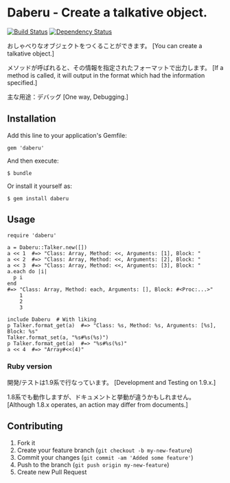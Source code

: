 # Daberu - Create a talkative object.
[![Build Status](https://secure.travis-ci.org/myokoym/daberu.png?branch=master)](http://travis-ci.org/myokoym/daberu)
[![Dependency Status](https://gemnasium.com/myokoym/daberu.png)](https://gemnasium.com/myokoym/daberu)

おしゃべりなオブジェクトをつくることができます。
[You can create a talkative object.]

メソッドが呼ばれると、その情報を指定されたフォーマットで出力します。
[If a method is called, it will output in the format which had the information specified.]

主な用途：デバッグ
[One way, Debugging.]

## Installation

Add this line to your application's Gemfile:

    gem 'daberu'

And then execute:

    $ bundle

Or install it yourself as:

    $ gem install daberu

## Usage

    require 'daberu'

    a = Daberu::Talker.new([])
    a << 1  #=> "Class: Array, Method: <<, Arguments: [1], Block: "
    a << 2  #=> "Class: Array, Method: <<, Arguments: [2], Block: "
    a << 3  #=> "Class: Array, Method: <<, Arguments: [3], Block: "
    a.each do |i|
      p i
    end
    #=> "Class: Array, Method: each, Arguments: [], Block: #<Proc:...>"
        1
        2
        3

    include Daberu  # With liking
    p Talker.format_get(a)  #=> "Class: %s, Method: %s, Arguments: [%s], Block: %s"
    Talker.format_set(a, "%s#%s(%s)")
    p Talker.format_get(a)  #=> "%s#%s(%s)"
    a << 4  #=> "Array#<<(4)"

### Ruby version

開発/テストは1.9系で行なっています。
[Development and Testing on 1.9.x.]

1.8系でも動作しますが、ドキュメントと挙動が違うかもしれません。
[Although 1.8.x operates, an action may differ from documents.]

## Contributing

1. Fork it
2. Create your feature branch (`git checkout -b my-new-feature`)
3. Commit your changes (`git commit -am 'Added some feature'`)
4. Push to the branch (`git push origin my-new-feature`)
5. Create new Pull Request
